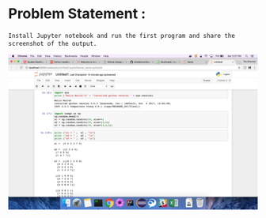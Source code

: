 # Problem Statement :

```
Install Jupyter notebook and run the first program and share the screenshot of the output.
```

![alt text](Jupyter_nb_Py3.6_exec_snapshot.png "screenshot of jupyter notebook")
